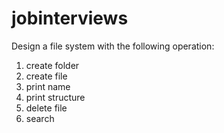 # jobinterviews
Design a file system with the following operation:
1. create folder
2. create file
3. print name
4. print structure
5. delete file
6. search

